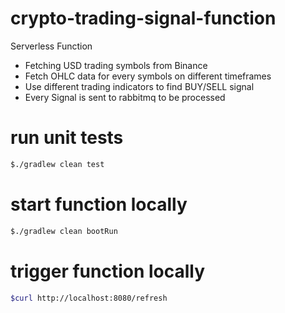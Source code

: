 # crypto-trading-signal-function

Serverless Function

- Fetching USD trading symbols from Binance
- Fetch OHLC data for every symbols on different timeframes
- Use different trading indicators to find BUY/SELL signal
- Every Signal is sent to rabbitmq to be processed

# run unit tests

```bash
$./gradlew clean test
```

# start function locally

```bash
$./gradlew clean bootRun
```

# trigger function locally

```bash
$curl http://localhost:8080/refresh
```
